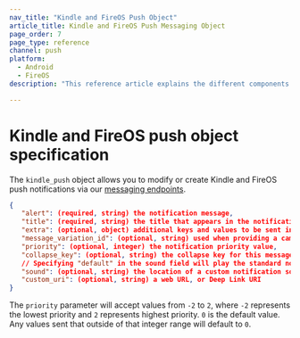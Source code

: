 ```yaml
---
nav_title: "Kindle and FireOS Push Object"
article_title: Kindle and FireOS Push Messaging Object
page_order: 7
page_type: reference
channel: push
platform:
  - Android
  - FireOS
description: "This reference article explains the different components of Braze's Kindle and FireOS push object."

---
```


# Kindle and FireOS push object specification

The `kindle_push` object allows you to modify or create Kindle and FireOS push notifications via our [messaging endpoints]({{site.baseurl}}/api/endpoints/messaging).

```json
{
   "alert": (required, string) the notification message,
   "title": (required, string) the title that appears in the notification drawer,
   "extra": (optional, object) additional keys and values to be sent in the push,
   "message_variation_id": (optional, string) used when providing a campaign_id to specify which message variation this message should be tracked under (must be an Kindle/FireOS Push Message),
   "priority": (optional, integer) the notification priority value,
   "collapse_key": (optional, string) the collapse key for this message,
   // Specifying "default" in the sound field will play the standard notification sound
   "sound": (optional, string) the location of a custom notification sound within the app,
   "custom_uri": (optional, string) a web URL, or Deep Link URI
}
```

The `priority` parameter will accept values from `-2` to `2`, where `-2` represents the lowest priority and `2` represents highest priority. `0` is the default value. Any values sent that outside of that integer range will default to `0`.
